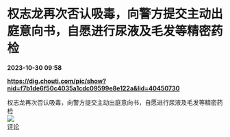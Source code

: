 # 权志龙再次否认吸毒，向警方提交主动出庭意向书，自愿进行尿液及毛发等精密药检

**2023-10-30 09:58**

**https://dig.chouti.com/pic/show?nid=f7b1de6f50c4035a1cdc09599e8e122a&lid=40450730**

权志龙再次否认吸毒，向警方提交主动出庭意向书，自愿进行尿液及毛发等精密药检  
![](https://img3.chouti.com/CHOUTI_231030_34FE3D580C9744BDA40A7624B184D1F6.jpg)  
[评论](https://m.chouti.com/link/40450730)